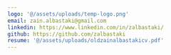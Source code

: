 ```yaml
---
logo: '@/assets/uploads/temp-logo.png'
email: zain.albastaki@gmail.com
linkedin: https://www.linkedin.com/in/zalbastaki/
github: https://github.com/zalbastaki
resume: '@/assets/uploads/oldzainalbastakicv.pdf'
---
```

